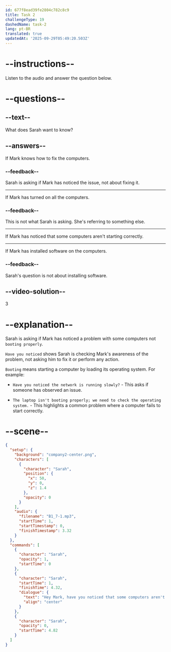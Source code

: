 ```yaml
---
id: 677f8ead39fe2804c782c8c9
title: Task 2
challengeType: 19
dashedName: task-2
lang: pt-BR
translated: true
updatedAt: '2025-09-29T05:49:20.503Z'
---
```


<!-- (audio) Sarah: Hey Mark, have you noticed that some computers aren't booting properly? -->

# --instructions--

Listen to the audio and answer the question below.

# --questions--

## --text--

What does Sarah want to know?

## --answers--

If Mark knows how to fix the computers.

### --feedback--

Sarah is asking if Mark has noticed the issue, not about fixing it.

---

If Mark has turned on all the computers.

### --feedback--

This is not what Sarah is asking. She's referring to something else.

---

If Mark has noticed that some computers aren't starting correctly.

---

If Mark has installed software on the computers.

### --feedback--

Sarah's question is not about installing software.

## --video-solution--

3

# --explanation--

Sarah is asking if Mark has noticed a problem with some computers not `booting properly`.

`Have you noticed` shows Sarah is checking Mark's awareness of the problem, not asking him to fix it or perform any action.

`Booting` means starting a computer by loading its operating system. For example:

- `Have you noticed the network is running slowly?` - This asks if someone has observed an issue.

- `The laptop isn't booting properly; we need to check the operating system.` - This highlights a common problem where a computer fails to start correctly.

# --scene--

```json
{
  "setup": {
    "background": "company2-center.png",
    "characters": [
      {
        "character": "Sarah",
        "position": {
          "x": 50,
          "y": 0,
          "z": 1.4
        },
        "opacity": 0
      }
    ],
    "audio": {
      "filename": "B1_7-1.mp3",
      "startTime": 1,
      "startTimestamp": 0,
      "finishTimestamp": 3.32
    }
  },
  "commands": [
    {
      "character": "Sarah",
      "opacity": 1,
      "startTime": 0
    },
    {
      "character": "Sarah",
      "startTime": 1,
      "finishTime": 4.32,
      "dialogue": {
        "text": "Hey Mark, have you noticed that some computers aren't booting properly?",
        "align": "center"
      }
    },
    {
      "character": "Sarah",
      "opacity": 0,
      "startTime": 4.82
    }
  ]
}
```
